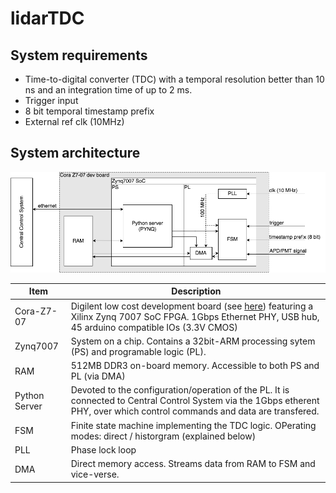 # lidarTDC
## System requirements
* Time-to-digital converter (TDC) with a temporal resolution better than 10 ns and an integration time of up to 2 ms.
* Trigger input
* 8 bit temporal timestamp prefix
* External ref clk (10MHz)

## System architecture
![System architecture](doc/lidarTDC.png)

| Item          | Description |
| ------------- | ------------- |
| Cora-Z7-07  | Digilent low cost development board (see [here](https://store.digilentinc.com/cora-z7-zynq-7000-single-core-and-dual-core-options-for-arm-fpga-soc-development)) featuring a Xilinx Zynq 7007 SoC FPGA. 1Gbps Ethernet PHY, USB hub, 45 arduino compatible IOs (3.3V CMOS)|
| Zynq7007  | System on a chip. Contains a 32bit-ARM processing sytem (PS) and programable logic (PL). |
|RAM|512MB DDR3 on-board memory. Accessible to both PS and PL (via DMA)|
|Python Server|Devoted to the configuration/operation of the PL. It is connected to Central Control System via the 1Gbps etherent PHY, over which control commands and data are transfered.  |
| FSM  | Finite state machine implementing the TDC logic. OPerating modes: direct / historgram (explained below)  |
| PLL  | Phase lock loop |
| DMA  | Direct memory access. Streams data from RAM to FSM and vice-verse.  |
